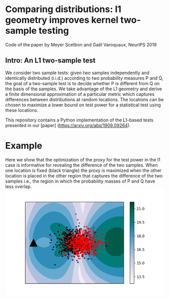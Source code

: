 # Comparing distributions: l1 geometry improves kernel two-sample testing

Code of the paper by Meyer Scetbon and Gaël Varoquaux, NeurIPS 2019

## Intro: An L1 two-sample test

We consider two sample tests: given two samples independently and identically distributed (i.i.d.) according to two probability measures P and Q, the goal of a two-sample test is to decide whether P is different from Q on the basis of the samples. We take advantage of the L1 geometry and derive a finite dimensional approximation of a particular metric which captures differences between distributions at random locations. The locations can be chosen to maximize a lower bound on test power for a statistical test using these locations.

This repository contains a Python implementation of the L1-based tests presented in our [paper] (https://arxiv.org/abs/1909.09264).

# Example
Here we show that the optimization of the proxy for the test power in the l1 case is informative for revealing the difference of the two samples. When one location is fixed (black triangle) the proxy is maximized when the other location 
is placed in the other region that captures the difference of the two samples i.e., the region in which the probability masses of P and Q have less overlap.
![figure](informative.png)
